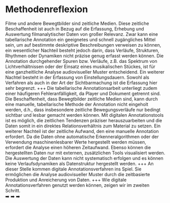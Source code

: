 # Methodenreflexion

Filme und andere Bewegtbilder sind zeitliche Medien. Diese zeitliche Beschaffenheit ist auch in Bezug auf die Erfassung, Erhebung und Auswertung filmanalytischer Daten von großer Relevanz. Zwar kann eine tabellarische Annotation ein geeignetes und schnell zugängliches Mittel sein, um auf bestimmte deskriptive Beschreibungen verweisen zu können, ein wesentlicher Nachteil besteht jedoch darin, dass Verläufe, Strukturen, Rhythmen oder Dynamiken nicht präzise genug erfasst werden können.
Die Annotation durchgehender Spuren bzw. Verläufe, z.B. das Spektrum von Lichtverhältnissen oder der Einsatz eines musikalischen Stückes, ist für eine ganzheitliche Analyse audiovisueller Muster entscheidend.
Ein weiterer Nachtel besteht in der Erfassung von Einstellungsdauern. Sowohl als Verfahren als auch in der Art der Sichtbarmachung ist die Erfassung hier sehr begrenzt. 
+++
Die tabellarische Annotationsarbeit unterliegt zudem einer häufigeren Fehleranfälligkeit, da Player und Dokument getrennt sind. Die Beschaffenheit, dass Bewegtbilder zeitliche Medien sind, kann durch eine manuelle, tabellarische Methode der Annotation nicht eingeholt werden, d.h., dass insbesondere zeitliche Bewegungsverläufe nur bedingt sichtbar und lesbar gemacht werden können. Mit digitalen Annotationstools ist es möglich, die zeitlichen Tendenzen präziser herauszuarbeiten und die Daten somit in ein direktes Relationsverhältnis zum Material zu setzen.
Ein weiterer Nachteil ist der zeitliche Aufwand, den eine manuelle Annotation erfordert. Da die Daten ohne automatische Erkenneralgorithmen oder der Verwendung maschinenlesbarer Werte hergestellt werden müssen, erfordert die Analyse einen höheren Zeitaufwand. Ebenso können die hergestellten Daten nur mit externen, zusätzlichen Tools visualisiert werden.
Die Auswertung der Daten kann nicht systematisch erfolgen und es können keine Verlaufsdynamiken als Datenstruktur hergestellt werden.
+++
An dieser Stelle kommen digitale Annotationsverfahren ins Spiel. Sie ermöglichen die Analyse audiovisueller Muster durch die zeitbasierte Produktion und Anreicherung von Daten.
+++
Wie digitale Annotationsverfahren genutzt werden können, zeigen wir im zweiten Schritt. <br>
 ➡️ ➡️ ➡️
